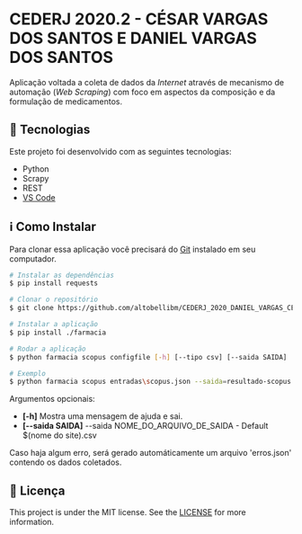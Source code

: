 # CEDERJ 2020.2 - CÉSAR VARGAS DOS SANTOS E DANIEL VARGAS DOS SANTOS

Aplicação voltada a coleta de dados da _Internet_
através de mecanismo de automação (_Web Scraping_)
com foco em aspectos da composição e da formulação
de medicamentos.


## :rocket: Tecnologias

Este projeto foi desenvolvido com as seguintes tecnologias:

- Python
- Scrapy
- REST
- [VS Code]()

## :information_source: Como Instalar
Para clonar essa aplicação você precisará do [Git](https://git-scm.com) instalado em seu computador.

```bash
# Instalar as dependências
$ pip install requests

# Clonar o repositório
$ git clone https://github.com/altobellibm/CEDERJ_2020_DANIEL_VARGAS_CEZAR_SANTOS

# Instalar a aplicação
$ pip install ./farmacia

# Rodar a aplicação
$ python farmacia scopus configfile [-h] [--tipo csv] [--saida SAIDA]

# Exemplo
$ python farmacia scopus entradas\scopus.json --saida=resultado-scopus --tipo=csv

```
Argumentos opcionais:

* **[-h]** Mostra uma mensagem de ajuda e sai.
* **[--saida SAIDA]** --saida NOME_DO_ARQUIVO_DE_SAIDA  - Default $(nome do site).csv

Caso haja algum erro, será gerado automáticamente um arquivo 'erros.json' contendo os dados coletados.

## :memo: Licença
This project is under the MIT license. See the [LICENSE](https://github.com/lukemorales/react-native-design-code/blob/master/LICENSE) for more information.
